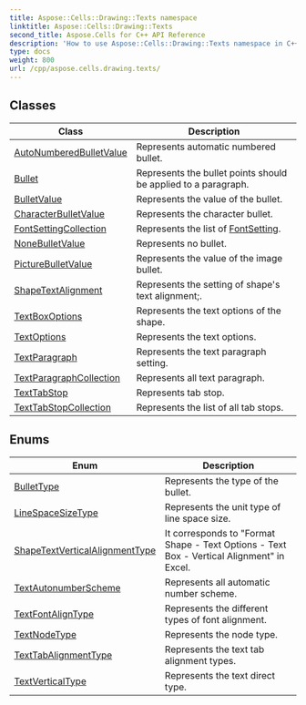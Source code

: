 ```yaml
---
title: Aspose::Cells::Drawing::Texts namespace
linktitle: Aspose::Cells::Drawing::Texts
second_title: Aspose.Cells for C++ API Reference
description: 'How to use Aspose::Cells::Drawing::Texts namespace in C++.'
type: docs
weight: 800
url: /cpp/aspose.cells.drawing.texts/
---
```




## Classes

| Class | Description |
| --- | --- |
| [AutoNumberedBulletValue](./autonumberedbulletvalue/) | Represents automatic numbered bullet. |
| [Bullet](./bullet/) | Represents the bullet points should be applied to a paragraph. |
| [BulletValue](./bulletvalue/) | Represents the value of the bullet. |
| [CharacterBulletValue](./characterbulletvalue/) | Represents the character bullet. |
| [FontSettingCollection](./fontsettingcollection/) | Represents the list of [FontSetting](../aspose.cells/fontsetting/). |
| [NoneBulletValue](./nonebulletvalue/) | Represents no bullet. |
| [PictureBulletValue](./picturebulletvalue/) | Represents the value of the image bullet. |
| [ShapeTextAlignment](./shapetextalignment/) | Represents the setting of shape's text alignment;. |
| [TextBoxOptions](./textboxoptions/) | Represents the text options of the shape. |
| [TextOptions](./textoptions/) | Represents the text options. |
| [TextParagraph](./textparagraph/) | Represents the text paragraph setting. |
| [TextParagraphCollection](./textparagraphcollection/) | Represents all text paragraph. |
| [TextTabStop](./texttabstop/) | Represents tab stop. |
| [TextTabStopCollection](./texttabstopcollection/) | Represents the list of all tab stops. |
## Enums

| Enum | Description |
| --- | --- |
| [BulletType](./bullettype/) | Represents the type of the bullet. |
| [LineSpaceSizeType](./linespacesizetype/) | Represents the unit type of line space size. |
| [ShapeTextVerticalAlignmentType](./shapetextverticalalignmenttype/) | It corresponds to "Format Shape - Text Options - Text Box - Vertical Alignment" in Excel. |
| [TextAutonumberScheme](./textautonumberscheme/) | Represents all automatic number scheme. |
| [TextFontAlignType](./textfontaligntype/) | Represents the different types of font alignment. |
| [TextNodeType](./textnodetype/) | Represents the node type. |
| [TextTabAlignmentType](./texttabalignmenttype/) | Represents the text tab alignment types. |
| [TextVerticalType](./textverticaltype/) | Represents the text direct type. |
